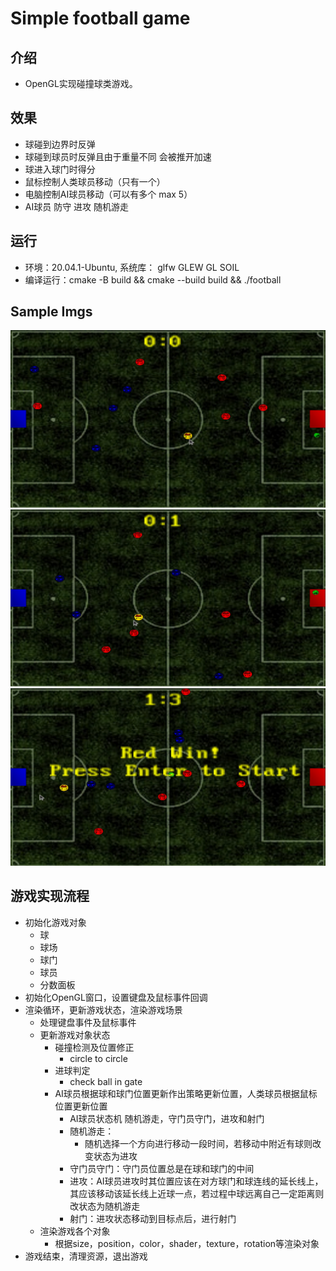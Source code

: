 # Simple football game

## 介绍
- OpenGL实现碰撞球类游戏。

## 效果

- 球碰到边界时反弹
- 球碰到球员时反弹且由于重量不同 会被推开加速
- 球进入球门时得分
- 鼠标控制人类球员移动（只有一个）
- 电脑控制AI球员移动（可以有多个 max 5）
- AI球员 防守 进攻 随机游走

## 运行

- 环境：20.04.1-Ubuntu, 系统库： glfw GLEW GL SOIL
- 编译运行：cmake -B build && cmake --build build && ./football

## Sample Imgs
![image](resources/imgs/football-2024-01-13_22.23.34.mkv.png)
![image](resources/imgs/football-2024-01-13_22.23.34.mkv-1.png)
![image](resources/imgs/football-2024-01-13_22.23.34.mkv-2.png)


## 游戏实现流程
- 初始化游戏对象
    - 球
    - 球场
    - 球门
    - 球员
    - 分数面板
- 初始化OpenGL窗口，设置键盘及鼠标事件回调
- 渲染循环，更新游戏状态，渲染游戏场景
    - 处理键盘事件及鼠标事件
    - 更新游戏对象状态
        - 碰撞检测及位置修正
            - circle to circle
        - 进球判定
            - check ball in gate
        - AI球员根据球和球门位置更新作出策略更新位置，人类球员根据鼠标位置更新位置
            - AI球员状态机 随机游走，守门员守门，进攻和射门
            - 随机游走：
                - 随机选择一个方向进行移动一段时间，若移动中附近有球则改变状态为进攻
            - 守门员守门：守门员位置总是在球和球门的中间
            - 进攻：AI球员进攻时其位置应该在对方球门和球连线的延长线上，其应该移动该延长线上近球一点，若过程中球远离自己一定距离则改状态为随机游走
            - 射门：进攻状态移动到目标点后，进行射门
    - 渲染游戏各个对象
        - 根据size，position，color，shader，texture，rotation等渲染对象
- 游戏结束，清理资源，退出游戏
